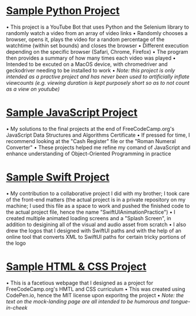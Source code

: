 # [Sample Python Project](https://github.com/DominiqueEberhard/Sample_Python_Project)
• This project is a YouTube Bot that uses Python and the Selenium library to randomly watch a video from an array of video links
• Randomly chooses a browser, opens it, plays the video for a random percentage of the watchtime (within set bounds) and closes the browser
• Different execution depending on the specific browser (Safari, Chrome, Firefox)
• The program then provides a summary of how many times each video was played
• Intended to be excuted on a MacOS device, with chromedriver and geckodriver needing to be installed to work
• *Note: this project is only intended as a practive project and has never been used to artificially inflate viewcounts (e.g. viewing duration is kept purposely short so as to not count as a view on youtube)*

# [Sample JavaScript Project](https://github.com/DominiqueEberhard/Sample_JavaScript_Projects)
• My solutions to the final projects at the end of FreeCodeCamp.org's JavaScript Data Structures and Algorithms Certificate
• If pressed for time, I recommend looking at the "Cash Register" file or the "Roman Numeral Converter"
• These projects helped me refine my comand of JavaScript and enhance understanding of Object-Oriented Programming in practice

# [Sample Swift Project](https://github.com/DominiqueEberhard/Sample_Swift_Project)
• My contribution to a collaborative project I did with my brother; I took care of the front-end matters (the actual project is in a private repository on my machine; I used this file as a space to work and pushed the finished code to the actual project file, hence the name "SwiftUIAnimationPractice")
• I created multiple animated loading screens and a "Splash Screen", in addition to desigining all of the visual and audio asset from scratch
• I also drew the logos that I designed with SwiftUI paths and with the help of an online tool that converts XML to SwiftUI paths for certain tricky portions of the logo

# [Sample HTML & CSS Project](https://github.com/DominiqueEberhard/Sample_HTML-CSS_Project)
• This is a facetious webpage that I designed as a project for FreeCodeCamp.org's HMTL and CSS curriculum
• This was created using CodePen.io, hence the MIT license upon exporitng the project
• *Note: the text on the mock-landing page are all intended to be humorous and tongue-in-cheek*
